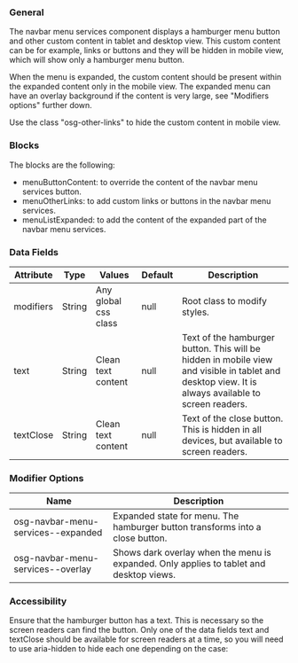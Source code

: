 ### General

The navbar menu services component displays a hamburger menu button and other custom content in tablet and desktop view. This custom content can be for example, links or buttons and they will be hidden in mobile view, which will show only a hamburger menu button.

When the menu is expanded, the custom content should be present within the expanded content only in the mobile view. The expanded menu can have an overlay background if the content is very large, see "Modifiers options" further down.

Use the class "osg-other-links" to hide the custom content in mobile view.

### Blocks

The blocks are the following:

- menuButtonContent: to override the content of the navbar menu services button.
- menuOtherLinks: to add custom links or buttons in the navbar menu services.
- menuListExpanded: to add the content of the expanded part of the navbar menu services.

### Data Fields

| Attribute | Type   | Values               | Default | Description                                                                                                                                        |
| --------- | ------ | -------------------- | ------- | -------------------------------------------------------------------------------------------------------------------------------------------------- |
| modifiers | String | Any global css class | null    | Root class to modify styles.                                                                                                                       |
| text      | String | Clean text content   | null    | Text of the hamburger button. This will be hidden in mobile view and visible in tablet and desktop view. It is always available to screen readers. |
| textClose | String | Clean text content   | null    | Text of the close button. This is hidden in all devices, but available to screen readers.                                                          |

### Modifier Options

| Name               | Description                                                                             |
| ------------------ | --------------------------------------------------------------------------------------- |
| osg-navbar-menu-services--expanded | Expanded state for menu. The hamburger button transforms into a close button.           |
| osg-navbar-menu-services--overlay  | Shows dark overlay when the menu is expanded. Only applies to tablet and desktop views. |

### Accessibility

Ensure that the hamburger button has a text. This is necessary so the screen readers can find the button.
Only one of the data fields text and textClose should be available for screen readers at a time, so you will need to use aria-hidden to hide each one depending on the case:
